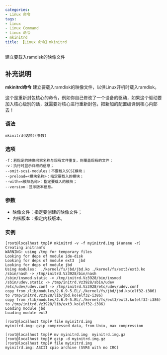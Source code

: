 ```yaml
---
categories:
- Linux 命令
tags:
- Linux
- Linux Command
- Linux 命令
- mkinitrd
title: 【Linux 命令】mkinitrd
---
```


建立要载入ramdisk的映像文件

## 补充说明

**mkinitrd命令** 建立要载入ramdisk的映像文件，以供Linux开机时载入ramdisk。

这个是重新封包核心的命令，例如你自己修改了一个设备的驱动，如果这个驱动要加入核心级别的话，就需要对核心进行重新封包，把新加的配置编译到核心内部去！

###  语法

```shell
mkinitrd(选项)(参数)
```

###  选项

```shell
-f：若指定的映像问家名称与现有文件重复，则覆盖现有的文件；
-v：执行时显示详细的信息；
--omit-scsi-modules：不要载入SCSI模块；
--preload=<模块名称>：指定要载入的模块；
--with=<模块名称>：指定要载入的模块；
--version：显示版本信息。
```

###  参数

*   映像文件：指定要创建的映像文件；
*   内核版本：指定内核版本。

###  实例

```shell
[root@localhost tmp]# mkinitrd -v -f myinitrd.img $(uname -r)
Creating initramfs
WARNING: using /tmp for temporary files
Looking for deps of module ide-disk
Looking for deps of module ext3  jbd
Looking for deps of module jbd
Using modules:  ./kernel/fs/jbd/jbd.ko ./kernel/fs/ext3/ext3.ko
/sbin/nash -> /tmp/initrd.Vz3928/bin/nash
/sbin/insmod.static -> /tmp/initrd.Vz3928/bin/insmod
/sbin/udev.static -> /tmp/initrd.Vz3928/sbin/udev
/etc/udev/udev.conf -> /tmp/initrd.Vz3928/etc/udev/udev.conf
copy from /lib/modules/2.6.9-5.EL/./kernel/fs/jbd/jbd.ko(elf32-i386) to /tmp/initrd.Vz3928/lib/jbd.ko(elf32-i386)
copy from /lib/modules/2.6.9-5.EL/./kernel/fs/ext3/ext3.ko(elf32-i386) to /tmp/initrd.Vz3928/lib/ext3.ko(elf32-i386)
Loading module jbd
Loading module ext3

[root@localhost tmp]# file myinitrd.img
myinitrd.img: gzip compressed data, from Unix, max compression

[root@localhost tmp]# mv myinitrd.img  myinitrd.img.gz
[root@localhost tmp]# gzip -d myinitrd.img.gz
[root@localhost tmp]# file myinitrd.img
myinitrd.img: ASCII cpio archive (SVR4 with no CRC)
```


<!-- Linux命令行搜索引擎：https://jaywcjlove.github.io/linux-command/ -->